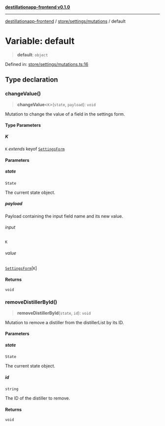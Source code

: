 [**destillationapp-frontend v0.1.0**](../../../../README.md)

***

[destillationapp-frontend](../../../../modules.md) / [store/settings/mutations](../README.md) / default

# Variable: default

> **default**: `object`

Defined in: [store/settings/mutations.ts:16](https://github.com/DestillApp/main/blob/be94b1d93681946bd573e84cd8381ba32cee62b9/frontend/src/store/settings/mutations.ts#L16)

## Type declaration

### changeValue()

> **changeValue**\<`K`\>(`state`, `payload`): `void`

Mutation to change the value of a field in the settings form.

#### Type Parameters

##### K

`K` *extends* keyof [`SettingsForm`](../../interfaces/SettingsForm.md)

#### Parameters

##### state

`State`

The current state object.

##### payload

Payload containing the input field name and its new value.

###### input

`K`

###### value

[`SettingsForm`](../../interfaces/SettingsForm.md)\[`K`\]

#### Returns

`void`

### removeDistillerById()

> **removeDistillerById**(`state`, `id`): `void`

Mutation to remove a distiller from the distillerList by its ID.

#### Parameters

##### state

`State`

The current state object.

##### id

`string`

The ID of the distiller to remove.

#### Returns

`void`
